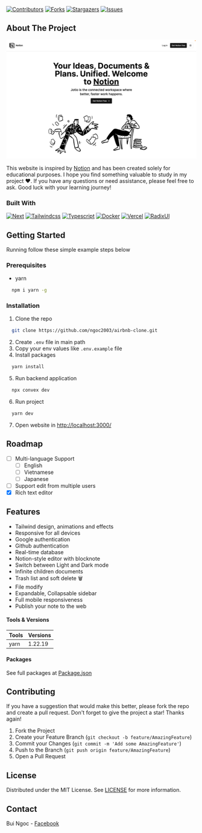 [![Contributors][contributors-shield]][contributors-url]
[![Forks][forks-shield]][forks-url]
[![Stargazers][stars-shield]][stars-url]
[![Issues][issues-shield]][issues-url]

<!-- ABOUT THE PROJECT -->

## About The Project

[![Notion Clone][product-screenshot]](https://demo-notion-clone.vercel.app/)

This website is inspired by [Notion](https://www.notion.so/) and has been created solely for educational purposes. I hope you find something valuable to study in my project ❤️. If you have any questions or need assistance, please feel free to ask. Good luck with your learning journey!

### Built With

[![Next][Next.js]][Next-url]
[![Tailwindcss][Tailwindcss]][Tailwindcss-url]
[![Typescript][Typescript.js]][Typescript-url]
[![Docker][Docker]][Docker-url]
[![Vercel][Vercel]][Vercel-url]
[![RadixUI][RadixUI]][RadixUI-url]

<!-- GETTING STARTED -->

## Getting Started

Running follow these simple example steps below

### Prerequisites

- yarn

```sh
  npm i yarn -g
```

### Installation

1. Clone the repo

```sh
  git clone https://github.com/ngoc2003/airbnb-clone.git
```

2. Create `.env` file in main path
3. Copy your env values like `.env.example` file
4. Install packages

```sh
  yarn install
```

5. Run backend application

```sh
  npx convex dev
```

6. Run project

```sh
  yarn dev
```

7. Open website in [http://localhost:3000/](http://localhost:3000/)

<!-- USAGE EXAMPLES -->

<!-- ROADMAP -->

## Roadmap

- [ ] Multi-language Support
  - [ ] English
  - [ ] Vietnamese
  - [ ] Japanese
- [ ] Support edit from multiple users
- [x] Rich text editor

<!-- FEATURES-->

## Features

- Tailwind design, animations and effects
- Responsive for all devices
- Google authentication
- Github authentication
- Real-time database
- Notion-style editor with blocknote
- Switch between Light and Dark mode
- Infinite children documents
- Trash list and soft delete 🗑️
- File modify
- Expandable, Collapsable sidebar
- Full mobile responsiveness
- Publish your note to the web

<!-- Tools & Versions -->

#### Tools & Versions

| Tools | Versions |
| ----- | -------- |
| yarn  | 1.22.19  |

<!-- Tools & Versions -->

#### Packages

See full packages at [Package.json](/package.json)

<!-- CONTRIBUTING -->

## Contributing

If you have a suggestion that would make this better, please fork the repo and create a pull request.
Don't forget to give the project a star! Thanks again!

1. Fork the Project
2. Create your Feature Branch (`git checkout -b feature/AmazingFeature`)
3. Commit your Changes (`git commit -m 'Add some AmazingFeature'`)
4. Push to the Branch (`git push origin feature/AmazingFeature`)
5. Open a Pull Request

<!-- LICENSE -->

## License

Distributed under the MIT License. See [LICENSE](LICENSE) for more information.

<!-- CONTACT -->

## Contact

Bui Ngoc - [Facebook](https://www.facebook.com/Bui.Ngoc.1302/)

[contributors-shield]: https://img.shields.io/github/contributors/ngoc2003/airbnb-clone.svg?style=for-the-badge
[contributors-url]: https://github.com/ngoc2003/airbnb-clone/graphs/contributors
[forks-shield]: https://img.shields.io/github/forks/ngoc2003/airbnb-clone.svg?style=for-the-badge
[forks-url]: https://github.com/ngoc2003/airbnb-clone/network/members
[stars-shield]: https://img.shields.io/github/stars/ngoc2003/airbnb-clone.svg?style=for-the-badge
[stars-url]: https://github.com/ngoc2003/airbnb-clone/stargazers
[issues-shield]: https://img.shields.io/github/issues/ngoc2003/airbnb-clone.svg?style=for-the-badge
[issues-url]: https://github.com/ngoc2003/airbnb-clone/issues
[product-screenshot]: public/demo.png
[Next.js]: https://img.shields.io/badge/next.js-000000?style=for-the-badge&logo=nextdotjs&logoColor=white
[Next-url]: https://nextjs.org/
[Typescript.js]: https://img.shields.io/badge/TypeScript-007ACC?style=for-the-badge&logo=typescript&logoColor=white
[Typescript-url]: https://www.typescriptlang.org/
[Tailwindcss]: https://img.shields.io/badge/Tailwind_CSS-38B2AC?style=for-the-badge&logo=tailwind-css&logoColor=white
[Tailwindcss-url]: https://tailwindcss.com/
[Vercel]: https://img.shields.io/badge/Vercel-000000?style=for-the-badge&logo=vercel&logoColor=white
[Vercel-url]: https://vercel.com/
[RadixUI]: https://img.shields.io/badge/radixui-101f2e?style=for-the-badge&logo=radix-ui&logoColor=white
[RadixUI-url]: https://www.radix-ui.com/
[Docker]: https://img.shields.io/badge/Docker-3982CE?style=for-the-badge&logo=Docker&logoColor=white
[Docker-url]: https://docker.com/
